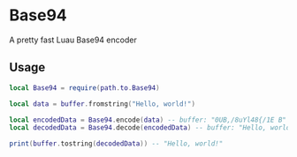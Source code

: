 # Base94

A pretty fast Luau Base94 encoder

## Usage

```lua
local Base94 = require(path.to.Base94)

local data = buffer.fromstring("Hello, world!")

local encodedData = Base94.encode(data) -- buffer: "0UB,/8uYl48{/1E B"
local decodedData = Base94.decode(encodedData) -- buffer: "Hello, world!"

print(buffer.tostring(decodedData)) -- "Hello, world!"
```
